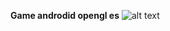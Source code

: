 **Game androdid opengl es**
![alt text](https://github.com/FelixOlsson/EDAN35/header.jpg "Logo Title Text 1")

